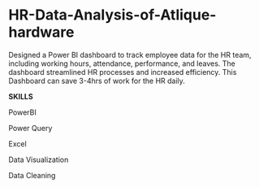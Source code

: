 # HR-Data-Analysis-of-Atlique-hardware

Designed a Power BI dashboard to track employee data for the HR team, including working hours, attendance, performance, and leaves. The dashboard streamlined HR processes and increased efficiency. This Dashboard can save 3-4hrs of work for the HR daily.



**SKILLS**

PowerBI

Power Query

Excel

Data Visualization 

Data Cleaning



